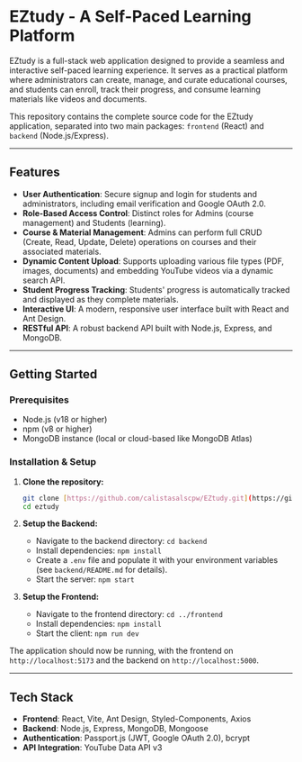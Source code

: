 # EZtudy - A Self-Paced Learning Platform

EZtudy is a full-stack web application designed to provide a seamless and interactive self-paced learning experience. It serves as a practical platform where administrators can create, manage, and curate educational courses, and students can enroll, track their progress, and consume learning materials like videos and documents.

This repository contains the complete source code for the EZtudy application, separated into two main packages: `frontend` (React) and `backend` (Node.js/Express).

---

## Features

- **User Authentication**: Secure signup and login for students and administrators, including email verification and Google OAuth 2.0.
- **Role-Based Access Control**: Distinct roles for Admins (course management) and Students (learning).
- **Course & Material Management**: Admins can perform full CRUD (Create, Read, Update, Delete) operations on courses and their associated materials.
- **Dynamic Content Upload**: Supports uploading various file types (PDF, images, documents) and embedding YouTube videos via a dynamic search API.
- **Student Progress Tracking**: Students' progress is automatically tracked and displayed as they complete materials.
- **Interactive UI**: A modern, responsive user interface built with React and Ant Design.
- **RESTful API**: A robust backend API built with Node.js, Express, and MongoDB.

---

## Getting Started

### Prerequisites

- Node.js (v18 or higher)
- npm (v8 or higher)
- MongoDB instance (local or cloud-based like MongoDB Atlas)

### Installation & Setup

1.  **Clone the repository:**
    ```sh
    git clone [https://github.com/calistasalscpw/EZtudy.git](https://github.com/calistasalscpw/EZtudy.git)
    cd eztudy
    ```

2.  **Setup the Backend:**
    - Navigate to the backend directory: `cd backend`
    - Install dependencies: `npm install`
    - Create a `.env` file and populate it with your environment variables (see `backend/README.md` for details).
    - Start the server: `npm start`

3.  **Setup the Frontend:**
    - Navigate to the frontend directory: `cd ../frontend`
    - Install dependencies: `npm install`
    - Start the client: `npm run dev`

The application should now be running, with the frontend on `http://localhost:5173` and the backend on `http://localhost:5000`.

---

## Tech Stack

- **Frontend**: React, Vite, Ant Design, Styled-Components, Axios
- **Backend**: Node.js, Express, MongoDB, Mongoose
- **Authentication**: Passport.js (JWT, Google OAuth 2.0), bcrypt
- **API Integration**: YouTube Data API v3